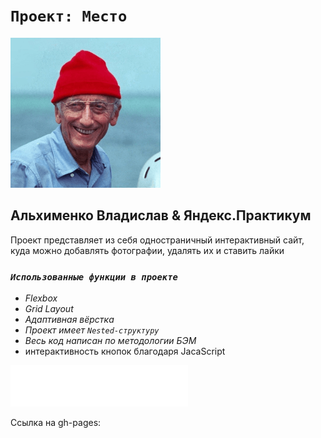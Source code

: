 # **`Проект: Место`**
![Maim pic.](/images/image.png)
## __Альхименко Владислав & Яндекс.Практикум__
Проект представляет из себя одностраничный интерактивный сайт, куда можно добавлять фотографии, удалять их и ставить лайки

### _`Использованные функции в проекте`_
* _Flexbox_
* _Grid Layout_
* _Адаптивная вёрстка_
* _Проект имеет `Nested-структуру`_
* _Весь код написан по методологии БЭМ_
* интерактивность кнопок благодаря JacaScript

![Add pic.](/images/logo.svg)

Ссылка на gh-pages: 
